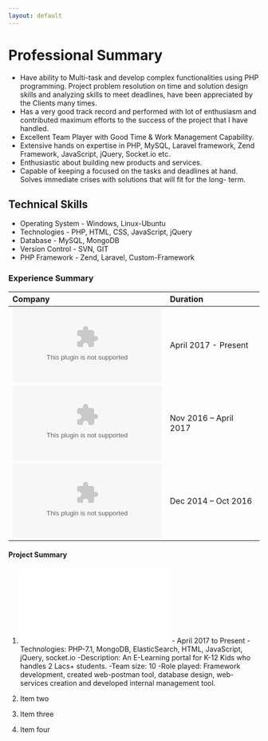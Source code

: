 ```yaml
---
layout: default
---
```


# Professional Summary
<!-- *   4 years 5 months of experience as a Software Engineer. -->
*   Have ability to Multi-task and develop complex functionalities using PHP programming. Project problem resolution on time and solution design skills and analyzing skills to meet deadlines, have been appreciated by the Clients many times.
*   Has a very good track record and performed with lot of enthusiasm and contributed maximum efforts to the success of the project that I have handled.
*   Excellent Team Player with Good Time & Work Management Capability.
*   Extensive hands on expertise in PHP, MySQL, Laravel framework, Zend Framework, JavaScript, jQuery, Socket.io etc.
*   Enthusiastic about building new products and services.
*   Capable of keeping a focused on the tasks and deadlines at hand. Solves immediate crises with solutions that will fit for the long-
term.

## Technical Skills

*   Operating System - Windows, Linux-Ubuntu
*   Technologies - PHP, HTML, CSS, JavaScript, jQuery
*   Database - MySQL, MongoDB
*   Version Control - SVN, GIT
*   PHP Framework - Zend, Laravel, Custom-Framework

### Experience Summary

| Company                                               | Duration             |
|:------------------------------------------------------|:---------------------|
| ![Educational initiatives Pvt. Ltd.](www.ei-india.com) | April 2017 - Present |
| ![Elanstreet](www.elanstreet.com)                     | Nov 2016 – April 2017|
| ![Globussoft Technology](www.globussoft.com)          | Dec 2014 – Oct 2016  |

#### Project Summary

1.  ![Mindspark](www.mindspark.in) - April 2017 to Present
  -Technologies: PHP-7.1, MongoDB, ElasticSearch, HTML, JavaScript, jQuery, socket.io
  -Description: An E-Learning portal for K-12 Kids who handles 2 Lacs+ students.
  -Team size: 10
  -Role played: Framework development, created web-postman tool, database design, web-services creation and developed internal management tool.

1.  Item two
1.  Item three
1.  Item four